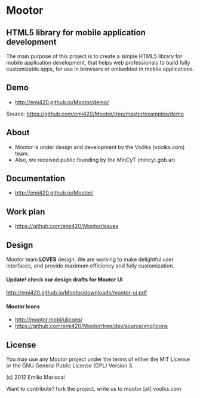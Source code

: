 # Mootor

## HTML5 library for mobile application development

The main purpose of this project is to create a simple HTML5 library for mobile application development, that helps web professionals to build fully customizable apps, for use in browsers or embedded in mobile applications.

## Demo

* http://emi420.github.io/Mootor/demo/

Source: https://github.com/emi420/Mootor/tree/master/examples/demo

## About

* Mootor is under design and development by the Voölks (voolks.com) team.
* Also, we received public founding by the MinCyT (mincyt.gob.ar)

## Documentation

* http://emi420.github.io/Mootor/

## Work plan

* https://github.com/emi420/Mootor/issues

## Design

Mootor team **LOVES** design. We are working to make delightful user interfaces, and provide maximum efficiency and fully customization.

#### Update! check our design drafts for Mootor UI

http://emi420.github.io/Mootor/downloads/mootor-ui.pdf

#### Mootor Icons

* http://mootor.mobi/uiicons/
* https://github.com/emi420/Mootor/tree/dev/source/img/icons

## License

You may use any Mootor project under the terms of either the MIT License or the GNU General Public License (GPL) Version 3.

(c) 2012 Emilio Mariscal

Want to contribute? fork the project, write us to mootor [at] voolks.com